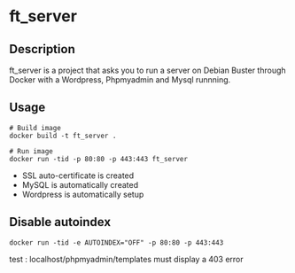 # ft_server

## Description

ft_server is a project that asks you to run a server on Debian Buster through Docker with a Wordpress, Phpmyadmin and Mysql runnning.

## Usage

```shell
# Build image
docker build -t ft_server .

# Run image
docker run -tid -p 80:80 -p 443:443 ft_server
```
* SSL auto-certificate is created
* MySQL is automatically created
* Wordpress is automatically setup

## Disable autoindex
```shell
docker run -tid -e AUTOINDEX="OFF" -p 80:80 -p 443:443
```

test : localhost/phpmyadmin/templates must display a 403 error


